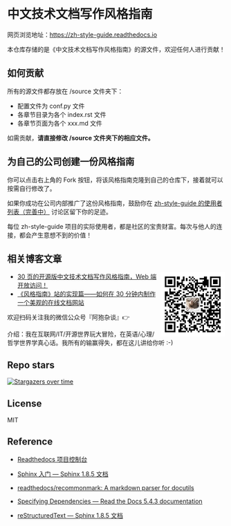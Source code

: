 # 中文技术文档写作风格指南

网页浏览地址：<https://zh-style-guide.readthedocs.io>

本仓库存储的是《中文技术文档写作风格指南》的源文件，欢迎任何人进行贡献！

## 如何贡献

所有的源文件都存放在 /source 文件夹下：

- 配置文件为 conf.py 文件
- 各章节目录为各个 index.rst 文件
- 各章节页面为各个 xxx.md 文件

如需贡献，**请直接修改 /source 文件夹下的相应文件。**

## 为自己的公司创建一份风格指南

你可以点击右上角的 Fork 按钮，将该风格指南克隆到自己的仓库下，接着就可以按需自行修改了。

如果你成功在公司内部推广了这份风格指南，鼓励你在 [zh-style-guide 的使用者列表（完善中）](https://github.com/yikeke/zh-style-guide/discussions/26) 讨论区留下你的足迹。

每位 zh-style-guide 项目的实际使用者，都是社区的宝贵财富。每次与他人的连接，都会产生意想不到的价值！

## 相关博客文章

<img align="right" src="qrcode.jpg" alt="微信公众号二维码：阿狍杂谈" height="150" />

- [30 页的开源版中文技术文档写作风格指南，Web 端开放访问！](https://mp.weixin.qq.com/s/5znjT8FKJU08YS5lKFJvDA)
- [《风格指南》站的实现篇——如何在 30 分钟内制作一个美观的在线文档网站](https://mp.weixin.qq.com/s/7hfOOmhtJURewq8Fz7NhKg)

欢迎扫码关注我的微信公众号『阿狍杂谈』👉

介绍：我在互联网/IT/开源世界玩大冒险，在英语/心理/哲学世界学真心话。我所有的输赢得失，都在这儿讲给你听 :-)

## Repo stars

[![Stargazers over time](https://starchart.cc/yikeke/zh-style-guide.svg)](https://starchart.cc/yikeke/zh-style-guide)

## License

MIT

## Reference

- [Readthedocs 项目控制台](https://readthedocs.org/projects/zh-style-guide/builds)

- [Sphinx 入门 — Sphinx 1.8.5 文档](https://sphinx-doc.readthedocs.io/zh_CN/master/usage/quickstart.html#adding-content)

- [readthedocs/recommonmark: A markdown parser for docutils](https://github.com/readthedocs/recommonmark#linking-to-headings-in-other-files)

- [Specifying Dependencies — Read the Docs 5.4.3 documentation](https://docs.readthedocs.io/en/latest/guides/specifying-dependencies.html)

- [reStructuredText — Sphinx 1.8.5 文档](https://sphinx-doc.readthedocs.io/zh_CN/master/usage/restructuredtext/index.html)

